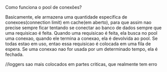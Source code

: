 Como funciona o pool de conexões?

Basicamente, ele armazena uma quantidade especifica de conexoes(connection limit) em cache(em aberto), para que assim nao precise sempre ficar tentando se conectar ao banco de dados sempre que uma requisicao é feita. Quando uma requisicao é feita, ela busca no pool uma conexao, quando ele termina a conexao, ela é devolvida ao pool. Se todas estao em uso, entao essa requisicao é colocada em uma fila de espera. Se uma conexao nao for usada por um determinado tempo, ela é fechada.

//loggers sao mais colocados em partes criticas, que realmente tem erro
